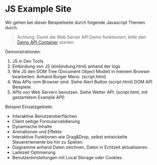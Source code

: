 # JS Example Site
Wir gehen bei dieser Beispielseite durch folgende Javascript Themen durch.

> Achtung: Damit die Web Server API Demo funktioniert, bitte den [Demo API Container](./ExampleApi/README.md) starten.

Demonstrationen:
1. JS in Dev Tools
1. Einbindung von JS (einbindung.html) anhand der logs
1. Wie JS den DOM Tree (Document Object Model) in meinem Browser bearbeiten. Anhand Burger Menü. (script.html)
1. Was APIs vom Browser sind. Siehe Alert Button (script.html)
DOM API Beispiele.
1. APIs von Web Servern benutzen. Siehe Wetter API. (script.html, mit gestartetem Example API)

Beispiel Einsatzgebiete:
- Interaktive Benutzeroberflächen
- Client seitige Formularvalidierung
- Dynamische Inhalte
- Animationen und Effekte
- Interaktive Funktionen wie Drag&Drop, selbst entwickelte Steuererlemente bis hin zu Spielen.
- Diagramme anhand Daten zeichnen, Daten in Echtzeit aktualisieren.
- Ladezeit Optimierung
- Benutzereinstellungen mit Local Storage oder Cookies.
